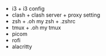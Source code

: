 - i3 + i3 config
- clash + clash server + proxy setting
- zsh + .oh my zsh + .zshrc
- tmux + .oh my tmux
- picom
- rofi 
- alacritty

